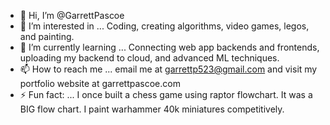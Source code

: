 - 👋 Hi, I’m @GarrettPascoe
- 👀 I’m interested in ... Coding, creating algorithms, video games, legos, and painting.
- 🌱 I’m currently learning ... Connecting web app backends and frontends, uploading my backend to cloud, and advanced ML techniques.
- 📫 How to reach me ... email me at garrettp523@gmail.com and visit my portfolio website at garrettpascoe.com
- ⚡ Fun fact: ... I once built a chess game using raptor flowchart. It was a BIG flow chart. I paint warhammer 40k miniatures competitively.

<!---
GarrettPascoe/GarrettPascoe is a ✨ special ✨ repository because its `README.md` (this file) appears on your GitHub profile.
You can click the Preview link to take a look at your changes.
--->
